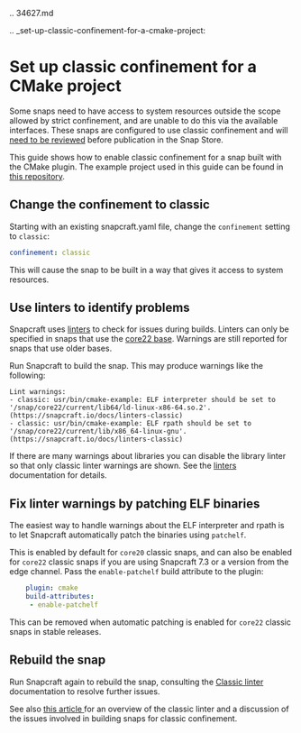 .. 34627.md

.. _set-up-classic-confinement-for-a-cmake-project:

# Set up classic confinement for a CMake project

Some snaps need to have access to system resources outside the scope allowed by strict confinement, and are unable to do this via the available interfaces. These snaps are configured to use classic confinement and will [need to be reviewed](process-for-reviewing-classic-confinement-snaps.md) before publication in the Snap Store.

This guide shows how to enable classic confinement for a snap built with the CMake plugin. The example project used in this guide can be found in [this repository](https://github.com/snapcraft-docs/cmake-classic-example).

## Change the confinement to classic

Starting with an existing snapcraft.yaml file, change the `confinement` setting to `classic`:
```yaml
confinement: classic
```
This will cause the snap to be built in a way that gives it access to system resources.

## Use linters to identify problems

Snapcraft uses [linters](/t/snapcraft-linters) to check for issues during builds.
Linters can only be specified in snaps that use the [core22 base](/t/base-snaps). Warnings are still reported for snaps that use older bases.

Run Snapcraft to build the snap. This may produce warnings like the following:
```
Lint warnings:
- classic: usr/bin/cmake-example: ELF interpreter should be set to '/snap/core22/current/lib64/ld-linux-x86-64.so.2'. (https://snapcraft.io/docs/linters-classic)
- classic: usr/bin/cmake-example: ELF rpath should be set to '/snap/core22/current/lib/x86_64-linux-gnu'. (https://snapcraft.io/docs/linters-classic)
```
If there are many warnings about libraries you can disable the library linter so that only classic linter warnings are shown. See the [linters](/t/snapcraft-linters) documentation for details.

## Fix linter warnings by patching ELF binaries

The easiest way to handle warnings about the ELF interpreter and rpath is to let Snapcraft automatically patch the binaries using `patchelf`.

This is enabled by default for `core20` classic snaps, and can also be enabled for `core22` classic snaps if you are using Snapcraft 7.3 or a version from the edge channel. Pass the `enable-patchelf` build attribute to the plugin:

```yaml
    plugin: cmake
    build-attributes:
     - enable-patchelf
```

This can be removed when automatic patching is enabled for `core22` classic snaps in stable releases.

## Rebuild the snap

Run Snapcraft again to rebuild the snap, consulting the [Classic linter](/t/classic-linter) documentation to resolve further issues.

See also [this article ](https://snapcraft.io/blog/the-new-classic-confinement-in-snaps-even-the-classics-need-a-change) for an overview of the classic linter and a discussion of the issues involved in building snaps for classic confinement.